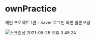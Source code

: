 # ownPractice
개인 프로젝트 1번 - naver 로그인 화면 클론코딩

![스크린샷 2021-08-28 오후 3 48 24](https://user-images.githubusercontent.com/89136968/131209280-5adec5ae-5b68-46ef-a967-9da14341f7a0.png)
